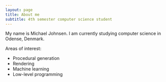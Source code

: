 ```yaml
---
layout: page
title: About me
subtitle: 4th semester computer science student
---
```


My name is Michael Johnsen. I am currently studying computer science in Odense, Denmark.

Areas of interest:
- Procedural generation
- Rendering
- Machine learning
- Low-level programming
